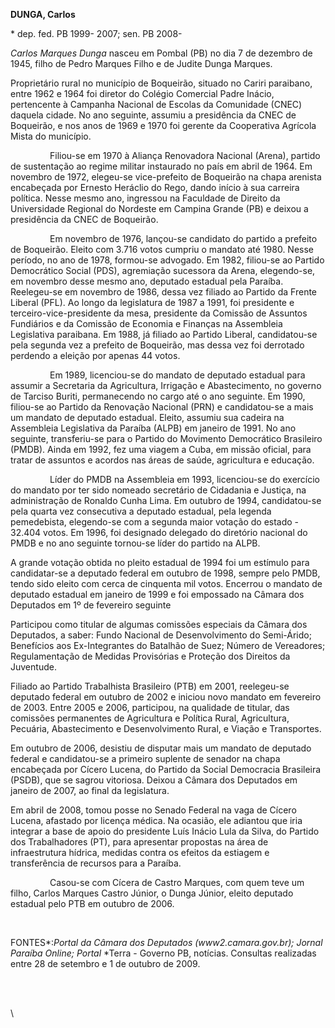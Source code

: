 **DUNGA, Carlos**

\* dep. fed. PB 1999- 2007; sen. PB 2008-

*Carlos Marques Dunga* nasceu em Pombal (PB) no dia 7 de dezembro de
1945, filho de Pedro Marques Filho e de Judite Dunga Marques.

Proprietário rural no município de Boqueirão, situado no Cariri
paraibano, entre 1962 e 1964 foi diretor do Colégio Comercial Padre
Inácio, pertencente à Campanha Nacional de Escolas da Comunidade (CNEC)
daquela cidade. No ano seguinte, assumiu a presidência da CNEC de
Boqueirão, e nos anos de 1969 e 1970 foi gerente da Cooperativa Agrícola
Mista do município. 

                Filiou-se em 1970 à Aliança Renovadora Nacional (Arena),
partido de sustentação ao regime militar instaurado no país em abril de
1964. Em novembro de 1972, elegeu-se vice-prefeito de Boqueirão na chapa
arenista encabeçada por Ernesto Heráclio do Rego, dando início à sua
carreira política. Nesse mesmo ano, ingressou na Faculdade de Direito da
Universidade Regional do Nordeste em Campina Grande (PB) e deixou a
presidência da CNEC de Boqueirão.

                Em novembro de 1976, lançou-se candidato do partido a
prefeito de Boqueirão. Eleito com 3.716 votos cumpriu o mandato até
1980. Nesse período, no ano de 1978, formou-se advogado. Em 1982,
filiou-se ao Partido Democrático Social (PDS), agremiação sucessora da
Arena, elegendo-se, em novembro desse mesmo ano, deputado estadual pela
Paraíba. Reelegeu-se em novembro de 1986, dessa vez filiado ao Partido
da Frente Liberal (PFL). Ao longo da legislatura de 1987 a 1991, foi
presidente e terceiro-vice-presidente da mesa, presidente da Comissão de
Assuntos Fundiários e da Comissão de Economia e Finanças na Assembleia
Legislativa paraibana. Em 1988, já filiado ao Partido Liberal,
candidatou-se pela segunda vez a prefeito de Boqueirão, mas dessa vez
foi derrotado perdendo a eleição por apenas 44 votos.

                Em 1989, licenciou-se do mandato de deputado estadual
para assumir a Secretaria da Agricultura, Irrigação e Abastecimento, no
governo de Tarciso Buriti, permanecendo no cargo até o ano seguinte. Em
1990, filiou-se ao Partido da Renovação Nacional (PRN) e candidatou-se a
mais um mandato de deputado estadual. Eleito, assumiu sua cadeira na
Assembleia Legislativa da Paraíba (ALPB) em janeiro de 1991. No ano
seguinte, transferiu-se para o Partido do Movimento Democrático
Brasileiro (PMDB). Ainda em 1992, fez uma viagem a Cuba, em missão
oficial, para tratar de assuntos e acordos nas áreas de saúde,
agricultura e educação.

                Líder do PMDB na Assembleia em 1993, licenciou-se do
exercício do mandato por ter sido nomeado secretário de Cidadania e
Justiça, na administração de Ronaldo Cunha Lima. Em outubro de 1994,
candidatou-se pela quarta vez consecutiva a deputado estadual, pela
legenda pemedebista, elegendo-se com a segunda maior votação do estado -
32.404 votos. Em 1996, foi designado delegado do diretório nacional do
PMDB e no ano seguinte tornou-se líder do partido na ALPB.

A grande votação obtida no pleito estadual de 1994 foi um estímulo para
candidatar-se a deputado federal em outubro de 1998, sempre pelo PMDB,
tendo sido eleito com cerca de cinquenta mil votos. Encerrou o mandato
de deputado estadual em janeiro de 1999 e foi empossado na Câmara dos
Deputados em 1º de fevereiro seguinte

Participou como titular de algumas comissões especiais da Câmara dos
Deputados, a saber: Fundo Nacional de Desenvolvimento do Semi-Árido;
Benefícios aos Ex-Integrantes do Batalhão de Suez; Número de Vereadores;
Regulamentação de Medidas Provisórias e Proteção dos Direitos da
Juventude.

Filiado ao Partido Trabalhista Brasileiro (PTB) em 2001, reelegeu-se
deputado federal em outubro de 2002 e iniciou novo mandato em fevereiro
de 2003. Entre 2005 e 2006, participou, na qualidade de titular, das
comissões permanentes de Agricultura e Política Rural, Agricultura,
Pecuária, Abastecimento e Desenvolvimento Rural, e Viação e Transportes.

Em outubro de 2006, desistiu de disputar mais um mandato de deputado
federal e candidatou-se a primeiro suplente de senador na chapa
encabeçada por Cícero Lucena, do Partido da Social Democracia Brasileira
(PSDB), que se sagrou vitoriosa. Deixou a Câmara dos Deputados em
janeiro de 2007, ao final da legislatura.

Em abril de 2008, tomou posse no Senado Federal na vaga de Cícero
Lucena, afastado por licença médica. Na ocasião, ele adiantou que iria
integrar a base de apoio do presidente Luís Inácio Lula da Silva, do
Partido dos Trabalhadores (PT), para apresentar propostas na área de
infraestrutura hídrica, medidas contra os efeitos da estiagem e
transferência de recursos para a Paraíba.

                Casou-se com Cícera de Castro Marques, com quem teve um
filho, Carlos Marques Castro Júnior, o Dunga Júnior, eleito deputado
estadual pelo PTB em outubro de 2006.

 

FONTES*:**Portal* da Câmara dos Deputados (www2.camara.gov.br); Jornal
Paraíba Online; *Portal** *Terra - Governo PB, notícias. Consultas
realizadas entre 28 de setembro e 1 de outubro de 2009.

 

\
 \

